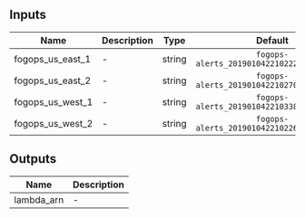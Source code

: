 ## Inputs

| Name | Description | Type | Default | Required |
|------|-------------|:----:|:-----:|:-----:|
| fogops\_us\_east\_1 | - | string | `fogops-alerts_20190104221022287100000006` | no |
| fogops\_us\_east\_2 | - | string | `fogops-alerts_20190104221027055800000026` | no |
| fogops\_us\_west\_1 | - | string | `fogops-alerts_20190104221033870100000041` | no |
| fogops\_us\_west\_2 | - | string | `fogops-alerts_2019010422102262370000000c` | no |

## Outputs

| Name | Description |
|------|-------------|
| lambda\_arn | - |

